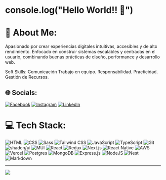 # console.log("Hello World!! 👋")
# 💫 About Me:
Apasionado por crear experiencias digitales intuitivas, accesibles y de alto rendimiento. Enfocado en construir sistemas escalables y centradas en el usuario, combinando buenas prácticas de diseño, performance y desarrollo web.

Soft Skills:
Comunicación
Trabajo en equipo.
Responsabilidad.
Practicidad.
Gestión de Recursos.


## 🌐 Socials:
[![Facebook](https://img.shields.io/badge/Facebook-%231877F2.svg?logo=Facebook&logoColor=white)](https://www.facebook.com/franco.galluccio/) [![Instagram](https://img.shields.io/badge/Instagram-%23E4405F.svg?logo=Instagram&logoColor=white)](https://www.instagram.com/fraaaangl/) [![LinkedIn](https://img.shields.io/badge/LinkedIn-%230077B5.svg?logo=linkedin&logoColor=white)](https://www.linkedin.com/in/franco-ivan-galluccio-553b1224a/) 

# 💻 Tech Stack:
![HTML](https://img.shields.io/badge/HTML-%23E34F26.svg?logo=html5&logoColor=white) ![CSS](https://img.shields.io/badge/CSS-639?logo=css&logoColor=fff) ![Sass](https://img.shields.io/badge/Sass-C69?logo=sass&logoColor=fff) ![Tailwind CSS](https://img.shields.io/badge/Tailwind%20CSS-%2338B2AC.svg?logo=tailwind-css&logoColor=white) ![JavaScript](https://img.shields.io/badge/JavaScript-F7DF1E?logo=javascript&logoColor=000) ![TypeScript](https://img.shields.io/badge/TypeScript-3178C6?logo=typescript&logoColor=fff) ![Git](https://img.shields.io/badge/Git-F05032?logo=git&logoColor=fff) ![shadcn/ui](https://img.shields.io/badge/shadcn%2Fui-000?logo=shadcnui&logoColor=fff) ![MUI](https://img.shields.io/badge/MUI-%230081CB.svg?style=for-the-badge&logo=material-ui&logoColor=white) ![React](https://img.shields.io/badge/React-%2320232a.svg?logo=react&logoColor=%2361DAFB) ![Redux](https://img.shields.io/badge/Redux-764ABC?logo=redux&logoColor=fff) ![Next.js](https://img.shields.io/badge/Next.js-black?logo=next.js&logoColor=white) ![React Native](https://img.shields.io/badge/React_Native-%2320232a.svg?logo=react&logoColor=%2361DAFB) ![AWS](https://custom-icon-badges.demolab.com/badge/AWS-%23FF9900.svg?logo=aws&logoColor=white) ![Vercel](https://img.shields.io/badge/Vercel-%23000000.svg?logo=vercel&logoColor=white) ![Postgres](https://img.shields.io/badge/Postgres-%23316192.svg?logo=postgresql&logoColor=white) ![MongoDB](https://img.shields.io/badge/MongoDB-%234ea94b.svg?logo=mongodb&logoColor=white) ![Express.js](https://img.shields.io/badge/Express.js-%23404d59.svg?logo=express&logoColor=%2361DAFB) ![NodeJS](https://img.shields.io/badge/Node.js-6DA55F?logo=node.js&logoColor=white) ![Nest](https://img.shields.io/badge/Nest.js-%23E0234E.svg?logo=nestjs&logoColor=white) ![Markdown](https://img.shields.io/badge/Markdown-%23000000.svg?logo=markdown&logoColor=white)

---
[![](https://visitcount.itsvg.in/api?id=FrannGL&icon=0&color=0)](https://visitcount.itsvg.in)

<!-- Proudly created with GPRM ( https://gprm.itsvg.in ) -->
